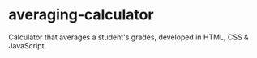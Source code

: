 # averaging-calculator
Calculator that averages a student's grades, developed in HTML, CSS & JavaScript.
